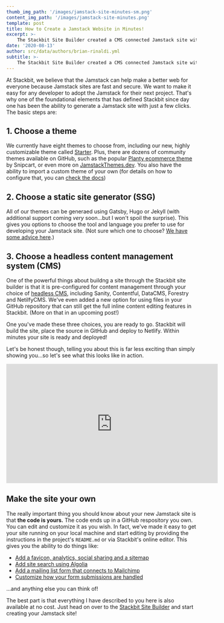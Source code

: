 ```yaml
---
thumb_img_path: '/images/jamstack-site-minutes-sm.png'
content_img_path: '/images/jamstack-site-minutes.png'
template: post
title: How to Create a Jamstack Website in Minutes!
excerpt: >-
    The Stackbit Site Builder created a CMS connected Jamstack site with just a few clicks and in just minutes. Let's explore how.
date: '2020-08-13'
author: src/data/authors/brian-rinaldi.yml
subtitle: >-
    The Stackbit Site Builder created a CMS connected Jamstack site with just a few clicks and in just minutes. Let's explore how.
---
```


At Stackbit, we believe that the Jamstack can help make a better web for everyone because Jamstack sites are fast and secure. We want to make it easy for any developer to adopt the Jamstack for their next project. That's why one of the foundational elements that has defined Stackbit since day one has been the ability to generate a Jamstack site with just a few clicks. The basic steps are:

## 1. Choose a theme

We currently have eight themes to choose from, including our new, highly customizable theme called [Starter](https://themes.stackbit.com/demos/starter/). Plus, there are dozens of community themes available on GitHub, such as the popular [Planty ecommerce theme](https://github.com/snipcart/stackbit-theme-planty) by Snipcart, or even more on [JamstackThemes.dev](https://jamstackthemes.dev). You also have the ability to import a custom theme of your own (for details on how to configure that, you can [check the docs](https://docs.stackbit.com/site-builder/custom-themes/))

## 2. Choose a static site generator (SSG)

All of our themes can be generaed using Gatsby, Hugo or Jekyll (with additional support coming _very_ soon...but I won't spoil the surprise). This gives you options to choose the tool and language you prefer to use for developing your Jamstack site. (Not sure which one to choose? [We have some advice here](/blog/choosing-your-ssg/).)

## 3. Choose a headless content management system (CMS)

One of the powerful things about buildng a site through the Stackbit site builder is that it is pre-configured for content management through your choice of [headless CMS](https://www.stackbit.com/blog/what-is-a-headless-cms/), including Sanity, Contentful, DataCMS, Forestry and NetilfyCMS. We've even added a new option for using files in your GitHub repository that can still get the full inline content editing features in Stackbit. (More on that in an upcoming post!)

One you've made these three choices, you are ready to go. Stackbit will build the site, place the source in GitHub and deploy to Netlify. Within minutes your site is ready and deployed!

Let's be honest though, telling you about this is far less exciting than simply showing you...so let's see what this looks like in action.

<iframe width="560" height="315" src="https://www.youtube.com/embed/d1Xlr4L44KE" frameborder="0" allow="accelerometer; autoplay; encrypted-media; gyroscope; picture-in-picture" allowfullscreen></iframe>

## Make the site your own

The really important thing you should know about your new Jamstack site is that **the code is yours.** The code ends up in a GitHub respository you own. You can edit and customize it as you wish. In fact, we've made it easy to get your site running on your local machine and start editing by providing the instructions in the project's `README.md` or via Stackbit's online editor. This gives you the ability to do things like:

-   [Add a favicon, analytics, social sharing and a sitemap](https://www.stackbit.com/blog/stackbit-gatsby-site-improvements/)
-   [Add site search using Algolia](https://www.stackbit.com/blog/gatsby-search/)
-   [Add a mailing list form that connects to Mailchimp](https://www.stackbit.com/blog/jamstack-gatsby-mailchimp/)
-   [Customize how your form submissions are handled](https://www.stackbit.com/blog/complete-guide-netlify-forms/)

...and anything else you can think of!

The best part is that everything I have described to you here is also available at no cost. Just head on over to the [Stackbit Site Builder](https://app.stackbit.com/create) and start creating your Jamstack site!
